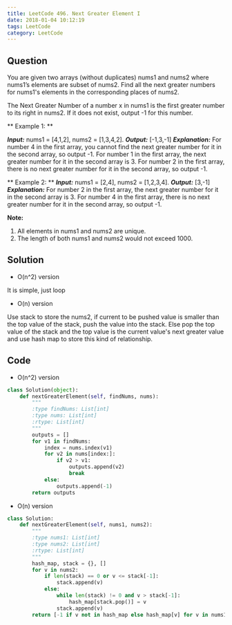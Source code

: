 ```yaml
---
title: LeetCode 496. Next Greater Element I
date: 2018-01-04 10:12:19
tags: LeetCode
category: LeetCode
---
```


## Question

You are given two arrays (without duplicates) nums1 and nums2 where nums1’s elements are subset of nums2. Find all the next greater numbers for nums1's elements in the corresponding places of nums2.


The Next Greater Number of a number x in nums1 is the first greater number to its right in nums2. If it does not exist, output -1 for this number.

** Example 1: ** 

***Input:*** nums1 = [4,1,2], nums2 = [1,3,4,2].
***Output:*** [-1,3,-1]
***Explanation:***
    For number 4 in the first array, you cannot find the next greater number for it in the second array, so output -1.
    For number 1 in the first array, the next greater number for it in the second array is 3.
    For number 2 in the first array, there is no next greater number for it in the second array, so output -1.

** Example 2: **
***Input:*** nums1 = [2,4], nums2 = [1,2,3,4].
***Output:*** [3,-1]
***Explanation:***
    For number 2 in the first array, the next greater number for it in the second array is 3.
    For number 4 in the first array, there is no next greater number for it in the second array, so output -1.

**Note:**
1. All elements in nums1 and nums2 are unique.
2. The length of both nums1 and nums2 would not exceed 1000.


## Solution

* O(n^2) version

It is simple, just loop

* O(n) version

Use stack to store the nums2, if current to be pushed value is smaller than the top value of the stack, push the value into the stack. Else pop the top value of the stack and the top value is the current value's next greater value and use hash map to store this kind of relationship.



## Code


* O(n^2) version

```python
class Solution(object):
    def nextGreaterElement(self, findNums, nums):
        """
        :type findNums: List[int]
        :type nums: List[int]
        :rtype: List[int]
        """
        outputs = []
        for v1 in findNums:
            index = nums.index(v1)
            for v2 in nums[index:]:
                if v2 > v1:
                    outputs.append(v2)
                    break
            else:
                outputs.append(-1)
        return outputs
```


* O(n) version

```python
class Solution:
    def nextGreaterElement(self, nums1, nums2):
        """
        :type nums1: List[int]
        :type nums2: List[int]
        :rtype: List[int]
        """
        hash_map, stack = {}, []
        for v in nums2:
            if len(stack) == 0 or v <= stack[-1]:
                stack.append(v)
            else:
                while len(stack) != 0 and v > stack[-1]:
                    hash_map[stack.pop()] = v
                stack.append(v)
        return [-1 if v not in hash_map else hash_map[v] for v in nums1]
```

